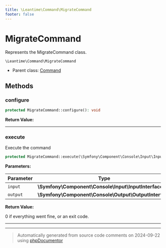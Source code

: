 ```yaml
---
title: \Leantime\Command\MigrateCommand
footer: false
---
```


# MigrateCommand

Represents the MigrateCommand class.


`\Leantime\Command\MigrateCommand`

* Parent class: [Command](../../../classes.md)



## Methods

### configure



```php
protected MigrateCommand::configure(): void
```









**Return Value:**





---
### execute

Execute the command

```php
protected MigrateCommand::execute(\Symfony\Component\Console\Input\InputInterface $input, \Symfony\Component\Console\Output\OutputInterface $output): int
```








**Parameters:**

| Parameter | Type | Description |
|-----------|------|-------------|
| `input` | **\Symfony\Component\Console\Input\InputInterface** |  |
| `output` | **\Symfony\Component\Console\Output\OutputInterface** |  |


**Return Value:**

0 if everything went fine, or an exit code.



---


---
> Automatically generated from source code comments on 2024-09-22 using [phpDocumentor](http://www.phpdoc.org/)
